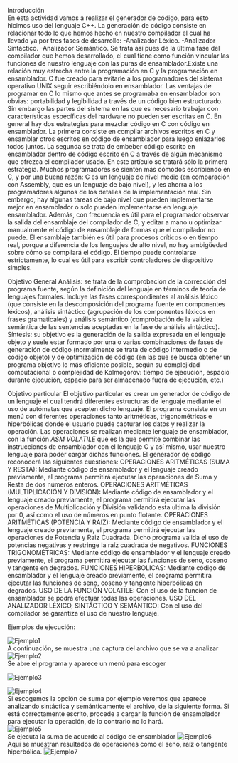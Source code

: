 Introducción  
En esta actividad vamos a realizar el generador de código, para esto hicimos uso del lenguaje C++.
La generación de código consiste en relacionar todo lo que hemos hecho en nuestro compilador el cual ha llevado ya por tres fases de desarrollo:
-Analizador Léxico.
-Analizador Sintáctico.
-Analizador Semántico.
Se trata así pues de la última fase del compilador que hemos desarrollado, el cual tiene como función vincular las funciones de nuestro lenguaje con las puras de 
ensamblador.Existe una relación muy estrecha entre la programación en C y la programación en ensamblador. C fue creado para evitarle a los programadores del sistema 
operativo UNIX seguir escribiéndolo en ensamblador. Las ventajas de programar en C lo mismo que antes se programaba en ensamblador son obvias: portabilidad y legibilidad
a través de un código bien estructurado. Sin embargo las partes del sistema en las que es necesario trabajar con características específicas del hardware no pueden ser 
escritas en C.
En general hay dos estrategias para mezclar código en C con código en ensamblador. La primera consiste en compilar archivos escritos en C y ensamblar otros escritos en
código de ensamblador para luego enlazarlos todos juntos. La segunda se trata de embeber código escrito en ensamblador dentro de código escrito en C a través de algún 
mecanismo que ofrezca el compilador usado. En este artículo se tratará sólo la primera estrategia.
Muchos programadores se sienten más cómodos escribiendo en C, y por una buena razón: C es un lenguaje de nivel medio (en comparación con Assembly, que es un lenguaje 
de bajo nivel), y les ahorra a los programadores algunos de los detalles de la implementación real.
Sin embargo, hay algunas tareas de bajo nivel que pueden implementarse mejor en ensamblador o solo pueden implementarse en lenguaje ensamblador. Además,
con frecuencia es útil para el programador observar la salida del ensamblaje del compilador de C, y editar a mano u optimizar manualmente el código de ensamblaje de
formas que el compilador no puede. El ensamblaje también es útil para procesos críticos o en tiempo real, porque a diferencia de los lenguajes de alto nivel, 
no hay ambigüedad sobre cómo se compilará el código. El tiempo puede controlarse estrictamente, lo cual es útil para escribir controladores de dispositivo simples.

Objetivo General
Análisis: se trata de la comprobación de la
corrección del programa fuente, según la definición del lenguaje en términos de teoría de lenguajes formales. 
Incluye las fases correspondientes al análisis léxico (que consiste en la descomposición del programa fuente en componentes léxicos), 
análisis sintáctico (agrupación de los componentes léxicos en frases gramaticales) y análisis semántico 
(comprobación de la validez semántica de las sentencias aceptadas en la fase de análisis sintáctico).
Síntesis: su objetivo es la generación de la salida
expresada en el lenguaje objeto y suele estar formado 
por una o varias combinaciones de fases de generación de código (normalmente se trata de código intermedio o de código objeto) 
y de optimización de código (en las que se busca obtener un programa objetivo lo más eficiente posible, según su complejidad 
computacional o complejidad de Kolmogórov: tiempo de ejecución, espacio durante ejecución, espacio para ser almacenado fuera de ejecución, etc.)

Objetivo particular
El objetivo particular es crear un generador de código de un lenguaje el cual tendrá diferentes estructuras de lenguaje mediante el uso de autómatas que acepten dicho lenguaje.
El programa consiste en un menú con diferentes operaciones tanto aritméticas, trigonométricas e hiperbólicas donde el usuario puede capturar los datos y realizar la operación. Las operaciones se realizan mediante lenguaje de ensamblador, con la función _ASM_ _VOLATILE_ que es la que permite combinar las instrucciones de ensamblador con el lenguaje C y así mismo, usar nuestro lenguaje para poder cargar dichas funciones.
El generador de código reconocerá las siguientes cuestiones:
OPERACIONES ARITMÉTICAS (SUMA Y RESTA): Mediante código de ensamblador y el lenguaje creado previamente, el programa permitirá ejecutar las operaciones de Suma y Resta de dos números enteros.
OPERACIONES ARITMÉTICAS (MULTIPLICACIÓN Y DIVISION): Mediante código de ensamblador y el lenguaje creado previamente, el programa permitirá ejecutar las operaciones de Multiplicación y División validando esta ultima la división por 0, así como el uso de números en punto flotante.
OPERACIONES ARITMÉTICAS (POTENCIA Y RAIZ): Mediante código de ensamblador y el lenguaje creado previamente, el programa permitirá ejecutar las operaciones de Potencia y Raiz Cuadrada. Dicho programa valida el uso de potencias negativas y restringe la raíz cuadrada de negativos.
FUNCIONES TRIGONOMÉTRICAS: Mediante código de ensamblador y el lenguaje creado previamente, el programa permitirá ejecutar las funciones de seno, coseno y tangente en degrados.
FUNCIONES HIPERBOLICAS: Mediante código de ensamblador y el lenguaje creado previamente, el programa permitirá ejecutar las funciones de seno, coseno y tangente hiperbólicas en degrados.
USO DE LA FUNCIÓN VOLATILE: Con el uso de la función de ensamblador se podrá efectuar todas las operaciones.
USO DEL ANALIZADOR LÉXICO, SINTÁCTICO Y SEMÁNTICO: Con el uso del compilador se garantiza el uso de nuestro lenguaje.

Ejemplos de ejecución:

![Ejemplo1](https://github.com/Cronos-llvllx/Seminario-Traductores-ll/blob/main/Generaci%C3%B3n%20de%20c%C3%B3digo/codigo/capturas/DiagramaSitDelGeneradorDeC%C3%B3digo.PNG)  
A continuación, se muestra una captura del archivo que se va a analizar
![Ejemplo2](
https://github.com/Cronos-llvllx/Seminario-Traductores-ll/blob/main/Generaci%C3%B3n%20de%20c%C3%B3digo/codigo/capturas/ArchivoAnalizar.PNG)  
Se abre el programa y aparece un menú para escoger  

![Ejemplo3](https://github.com/Cronos-llvllx/Seminario-Traductores-ll/blob/main/Generaci%C3%B3n%20de%20c%C3%B3digo/codigo/capturas/Funciones.PNG)   

![Ejemplo4](https://github.com/Cronos-llvllx/Seminario-Traductores-ll/blob/main/Generaci%C3%B3n%20de%20c%C3%B3digo/codigo/capturas/MenuGeneradorDC%C3%B3digo.PNG)   
Si escogemos la opción de suma por ejemplo veremos que aparece analizando sintáctica y semánticamente el archivo, de la siguiente forma. Si está correctamente escrito, procede a cargar la función de ensamblador para ejecutar la operación, de lo contrario no lo hará.  
![Ejemplo5](https://github.com/Cronos-llvllx/Seminario-Traductores-ll/blob/main/Generaci%C3%B3n%20de%20c%C3%B3digo/codigo/capturas/EjSuma.PNG)  
Se ejecuta la suma de acuerdo al código de ensamblador
![Ejemplo6](https://github.com/Cronos-llvllx/Seminario-Traductores-ll/blob/main/Generaci%C3%B3n%20de%20c%C3%B3digo/codigo/capturas/EjSuma2.PNG)  
Aquí se muestran resultados de operaciones como el seno, raíz o tangente hiperbólica.
![Ejemplo7](https://github.com/Cronos-llvllx/Seminario-Traductores-ll/blob/main/Generaci%C3%B3n%20de%20c%C3%B3digo/codigo/capturas/EjSeno%2CRaiz%2CTangenteHipe.PNG)  



